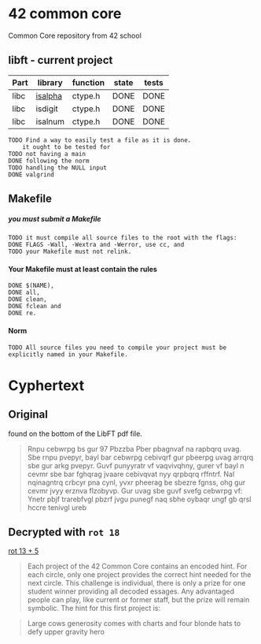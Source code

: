 # 42 common core
Common Core repository from 42 school

## libft - current project

|Part |library | function | state | tests|
|-----|-------|----------|-------|------ |
|libc|[isalpha](https://github.com/d-branco/common-core/blob/main/libft/ft_isalpha.c)|ctype.h |DONE|DONE|
|libc|isdigit|ctype.h |DONE|DONE|
|libc|isalnum|ctype.h |DONE|DONE|

	TODO Find a way to easily test a file as it is done.
		it ought to be tested for 
	TODO not having a main
	DONE following the norm
	TODO handling the NULL input
	DONE valgrind

## Makefile

##### you must submit a Makefile
	TODO it must compile all source files to the root with the flags:
	DONE FLAGS -Wall, -Wextra and -Werror, use cc, and
	TODO your Makefile must not relink.

#### Your Makefile must at least contain the rules
	DONE $(NAME),
	DONE all,
	DONE clean,
	DONE fclean and
	DONE re.

#### Norm
	TODO All source files you need to compile your project must be explicitly named in your Makefile.


# Cyphertext

## Original
found on the bottom of the LibFT pdf file.
>Rnpu cebwrpg bs gur 97 Pbzzba Pber pbagnvaf na rapbqrq uvag. Sbe rnpu pvepyr, bayl bar cebwrpg cebivqrf gur pbeerpg uvag arrqrq sbe gur arkg pvepyr. Guvf punyyratr vf vaqvivqhny, gurer vf bayl n cevmr sbe bar fghqrag jvaare cebivqvat nyy qrpbqrq rffntrf. Nal nqinagntrq crbcyr pna cynl, yvxr pheerag be sbezre fgnss, ohg gur cevmr jvyy erznva flzobyvp. Gur uvag sbe guvf svefg cebwrpg vf:
Ynetr pbjf trarebfvgl pbzrf jvgu punegf naq sbhe oybaqr ungf gb qrsl hccre tenivgl ureb

## Decrypted with `rot 18`

[rot 13 + 5](https://en.wikipedia.org/wiki/ROT13)

>Each project of the 42 Common Core contains an encoded hint. For each circle, only one project provides the correct hint needed for the next circle. This challenge is individual, there is only a prize for one student winner providing all decoded essages. Any advantaged people can play, like current or former staff, but the prize will remain symbolic. The hint for this first project is:

>Large cows generosity comes with charts and four blonde hats to defy upper gravity hero
